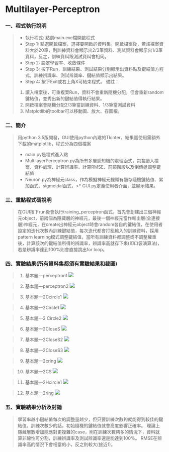 # Multilayer-Perceptron

### 一、程式執行說明
>* 執行程式:
>點選main.exe檔開啟程式
>* Step 1: 
>點選開啟檔案，選擇要開啟的資料集。開啟檔案後，若該檔案資料大於20筆，則訓練資料會顯示出2/3筆資料、測試資料會顯示出1/3筆資料，反之，訓練資料跟測試資料會相同。
>* Step 2: 
>設定學習率、收斂條件
>* Step 3:
>按下Run，訓練結果、測試結果分別顯示出資料點及鍵結值方程式，訓練辨識率、測試辨識率、鍵結值顯示出結果。
>* Step 4:
>按下Exit或右上角X可結束程式。
>備註：
>1. 讀入檔案後，可重複案Run，資料不會重新隨機分配，但會重新random鍵結值，並秀出新的鍵結值得執行結果。
>2. 開啟檔案會隨機分配2/3筆當訓練資料、1/3筆當測試資料
>3. Matplotlib的toolbar可以移動圖、放大、存圖檔。

### 二、簡介
>用python 3.5版開發，GUI使用python內建的Tkinter，結果圖使用需額外下載的matplotlib，程式分為四個檔案
>* main.py是程式進入點
>* MultilayerPerceptron.py為所有多層感知機的處理函式，包含讀入檔案、資料處理、計算辨識率、計算RMSE、前饋階段以及倒傳遞調整鍵結值
>* Neuron.py為神經元class，作為模擬神經元裡頭有儲存隨機鍵結值、累加函式、sigmoidal函式，>* GUI.py定義使用者介面，並顯示結果。

###  三、重點程式碼說明
>在GUI按下run後會執行training_perceptron函式，首先會創建出三個神經元object，前兩個為隱藏層的神經元，最後一個神經元當作輸出層(全連接層)神經元，在create出神經元object時會random各自的鍵結值，在使用者設定的迭代次數內訓練鍵結值，每次迭代都會打亂輸入的訓練資料，採用pattern learning模式調整鍵結值，當所有訓練資料都調整或不調整權重後，計算該次的鍵結值所得的辨識率，辨識率高就存下來(即口袋演算法)，若是辨識率達到100%則會直接跳出for loop。
 
### 四、實驗結果(所有資料集都須有實驗結果和截圖)
>1. 基本題—perceptron1
  ![](https://i.imgur.com/xc7O9fM.png)
 
>2. 基本題—perceptron2
  ![](https://i.imgur.com/rC3JS8U.png)
 
>3. 基本題—2Ccircle1
  ![](https://i.imgur.com/VjBG5kU.png)
 
>4. 基本題—2Circle1
  ![](https://i.imgur.com/1ngZA70.png)
 
>5. 基本題—2 Circle2 
  ![](https://i.imgur.com/V2f7yQ0.png)
 
>6. 基本題—2CloseS
  ![](https://i.imgur.com/Cy6SiN3.png)
 
>7. 基本題—2CloseS2
 ![](https://i.imgur.com/9rhZdS0.png)
 
>8. 基本題—2CloseS3
  ![](https://i.imgur.com/yfsbbsH.png)
 
>9. 基本題—2cring
  ![](https://i.imgur.com/QceXHVT.png)
 
>10. 基本題—2CS
  ![](https://i.imgur.com/h1rxOuq.png)
 
>11. 基本題—2Hcircle1
  ![](https://i.imgur.com/QQmyAYd.png)
 
>12. 基本題—2ring
  ![](https://i.imgur.com/h0loNZd.png)
 
### 五、實驗結果分析及討論
>學習率越小鍵結值每次的調整量越少，但只要訓練次數夠就能得到較佳的鍵結值。訓練次數少的話，初始隨機的鍵結值就會高度影響正確率。
>理論上隱藏層數增加能應對更複雜的case，則在訓練次數夠多的情況下，資料就算非線性可分割，訓練辨識率及測試辨識率還是能達到100%。
>RMSE在辨識率高的情況下會相當的小，反之則較大(接近1)。

